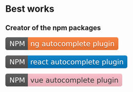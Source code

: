 
# Best works

## Creator of the npm packages

[![MIT License](https://raw.githubusercontent.com/nodeworld/nodeworld/refs/heads/main/ng-badge.svg)](https://www.npmjs.com/package/ng-autocomplete-plugin)

[![MIT License](https://raw.githubusercontent.com/nodeworld/nodeworld/refs/heads/main/react-badge.svg)](https://www.npmjs.com/package/react-autocomplete-plugin)

[![MIT License](https://raw.githubusercontent.com/nodeworld/nodeworld/refs/heads/main/vue-badge.svg)](https://www.npmjs.com/package/vue-autocomplete-plugin)


